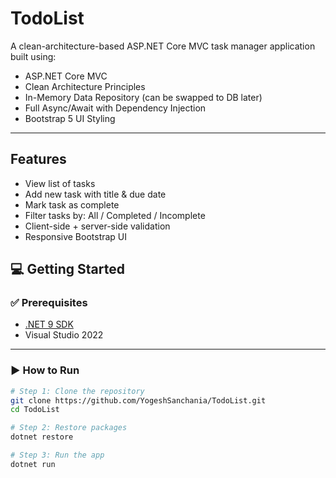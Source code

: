 # TodoList

A clean-architecture-based ASP.NET Core MVC task manager application built using:

- ASP.NET Core MVC
- Clean Architecture Principles
- In-Memory Data Repository (can be swapped to DB later)
- Full Async/Await with Dependency Injection
- Bootstrap 5 UI Styling

---

## Features

- View list of tasks
- Add new task with title & due date
- Mark task as complete
- Filter tasks by: All / Completed / Incomplete
- Client-side + server-side validation
- Responsive Bootstrap UI



## 💻 Getting Started

### ✅ Prerequisites

- [.NET 9 SDK](https://dotnet.microsoft.com/en-us/download/dotnet/9.0)
- Visual Studio 2022

---

### ▶️ How to Run

```bash
# Step 1: Clone the repository
git clone https://github.com/YogeshSanchania/TodoList.git
cd TodoList

# Step 2: Restore packages
dotnet restore

# Step 3: Run the app
dotnet run




